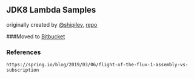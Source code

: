 ## JDK8 Lambda Samples
originally created by [@shipilev](https://github.com/shipilev), [repo](https://github.com/shipilev/jdk8-lambda-samples)

###Moved to [Bitbucket](https://bitbucket.org/katoquro/jdk8-lambda-samples)


### References 
	https://spring.io/blog/2019/03/06/flight-of-the-flux-1-assembly-vs-subscription